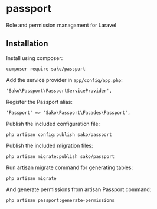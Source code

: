 # passport
Role and permission managament for Laravel

Installation
------------

Install using composer:

    composer require sako/passport

Add the service provider in `app/config/app.php`:

    'Sako\Passport\PassportServiceProvider',

Register the Passport alias:

    'Passport' => 'Sako\Passport\Facades\Passport',

Publish the included configuration file:

    php artisan config:publish sako/passport

Publish the included migration files:

    php artisan migrate:publish sako/passport

Run artisan migrate command for generating tables:

    php artisan migrate

And generate permissions from artisan Passport command:

    php artisan passport:generate-permissions
